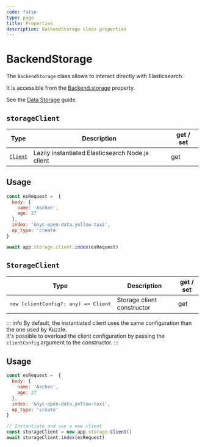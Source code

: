 ```yaml
---
code: false
type: page
title: Properties
description: BackendStorage class properties
---
```


# BackendStorage

<SinceBadge version="2.8.0" />

The `BackendStorage` class allows to interact directly with Elasticsearch.  

It is accessible from the [Backend.storage](/core/2/framework/classes/backend/properties#storage) property.

See the [Data Storage](/core/2/guides/main-concepts/data-storage#integrated-elasticsearch-client) guide.

## `storageClient`

| Type                  | Description       | get / set |
|-----------------------|-------------------|-----------|
| <pre>[Client](https://www.elastic.co/guide/en/elasticsearch/client/javascript-api/current/api-reference.html)</pre> | Lazily instantiated Elasticsearch Node.js client | get |

## Usage

```js
const esRequest =  {
  body: {
    name: 'Aschen',
    age: 27
  },
  index: '&nyc-open-data.yellow-taxi',
  op_type: 'create'
}

await app.storage.client.index(esRequest)
```

## `StorageClient`

| Type                  | Description       | get / set |
|-----------------------|-------------------|-----------|
| <pre>new (clientConfig?: any) =&gt; Client</pre> | Storage client constructor | get |

::: info
By default, the instantiated client uses the same configuration than the one used by Kuzzle.  
It's possible to overload the client configuration by passing the `clientConfig` argument to the constructor.
:::

## Usage

```js
const esRequest =  {
  body: {
    name: 'Aschen',
    age: 27
  },
  index: '&nyc-open-data.yellow-taxi',
  op_type: 'create'
}

// Instantiate and use a new client
const storageClient = new app.storage.Client()
await storageClient.index(esRequest)
```
